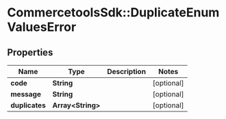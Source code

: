 # CommercetoolsSdk::DuplicateEnumValuesError

## Properties
Name | Type | Description | Notes
------------ | ------------- | ------------- | -------------
**code** | **String** |  | [optional] 
**message** | **String** |  | [optional] 
**duplicates** | **Array&lt;String&gt;** |  | [optional] 

